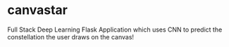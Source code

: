 # canvastar
Full Stack Deep Learning Flask Application which uses CNN to predict the constellation the user draws on the canvas!
